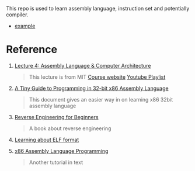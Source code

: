 This repo is used to learn assembly language, instruction set and potentially compiler.

- [example](./example/README.md)


# Reference

1. [Lecture 4: Assembly Language & Computer Architecture](https://www.youtube.com/watch?v=L1ung0wil9Y)

    > This lecture is from MIT
    > [Course website](https://ocw.mit.edu/courses/electrical-engineering-and-computer-science/6-172-performance-engineering-of-software-systems-fall-2018/)
    > [Youtube Playlist](https://www.youtube.com/playlist?list=PLUl4u3cNGP63VIBQVWguXxZZi0566y7Wf)

2. [A Tiny Guide to Programming in 32-bit x86 Assembly Language](https://www.cs.dartmouth.edu/~sergey/cs258/tiny-guide-to-x86-assembly.pdf)

    > This document gives an easier way in on learning x86 32bit assembly language

3. [Reverse Engineering for Beginners](https://doc.lagout.org/security/2014_RE_for_beginners.pdf)

    > A book about reverse engineering

4. [Learning about ELF format](https://github.com/xuyuji9000/linux-playground/blob/master/ELF_format/Readme.md)

5. [x86 Assembly Language Programming](https://cs.lmu.edu/~ray/notes/x86assembly/)

    > Another tutorial in text

